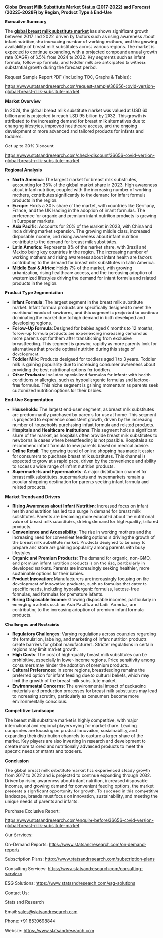 ﻿**Global Breast Milk Substitute Market Status (2017–2022) and Forecast (2022E–2028F) by Region, Product Type & End-Use**

**Executive Summary**

The [**global breast milk substitute market**](https://www.statsandresearch.com/report/36656-covid-version-global-breast-milk-substitute-market) has shown significant growth between 2017 and 2022, driven by factors such as rising awareness about infant nutrition, the increasing number of working mothers, and the growing availability of breast milk substitutes across various regions. The market is expected to continue expanding, with a projected compound annual growth rate (CAGR) of 6.5% from 2024 to 2032. Key segments such as infant formula, follow-up formula, and toddler milk are anticipated to witness substantial growth during the forecast period.

Request Sample Report PDF (including TOC, Graphs & Tables):

<https://www.statsandresearch.com/request-sample/36656-covid-version-global-breast-milk-substitute-market>

**Market Overview**

In 2024, the global breast milk substitute market was valued at USD 60 billion and is projected to reach USD 95 billion by 2032. This growth is attributed to the increasing demand for breast milk alternatives due to changing lifestyles, improved healthcare access, and the ongoing development of more advanced and tailored products for infants and toddlers.

Get up to 30% Discount:

<https://www.statsandresearch.com/check-discount/36656-covid-version-global-breast-milk-substitute-market>

**Regional Analysis**

- **North America**: The largest market for breast milk substitutes, accounting for 35% of the global market share in 2023. High awareness about infant nutrition, coupled with the increasing number of working mothers, contributes significantly to the demand for infant formula products in the region.
- **Europe**: Holds a 30% share of the market, with countries like Germany, France, and the UK leading in the adoption of infant formulas. The preference for organic and premium infant nutrition products is growing in European markets.
- **Asia Pacific**: Accounts for 20% of the market in 2023, with China and India driving market expansion. The growing middle class, increased disposable income, and rising awareness about infant nutrition contribute to the demand for breast milk substitutes.
- **Latin America**: Represents 8% of the market share, with Brazil and Mexico being key countries in the region. The increasing number of working mothers and rising awareness about infant health are factors contributing to the demand for breast milk substitutes in Latin America.
- **Middle East & Africa**: Holds 7% of the market, with growing urbanization, rising healthcare access, and the increasing adoption of westernized lifestyles driving the demand for infant formula and related products in the region.

**Product Type Segmentation**

- **Infant Formula**: The largest segment in the breast milk substitute market. Infant formula products are specifically designed to meet the nutritional needs of newborns, and this segment is projected to continue dominating the market due to high demand in both developed and developing regions.
- **Follow-Up Formula**: Designed for babies aged 6 months to 12 months, follow-up formula products are experiencing increasing demand as more parents opt for them after transitioning from exclusive breastfeeding. This segment is growing rapidly as more parents look for alternatives that provide optimal nutrition during this stage of development.
- **Toddler Milk**: Products designed for toddlers aged 1 to 3 years. Toddler milk is gaining popularity due to increasing consumer awareness about providing the best nutritional options for toddlers.
- **Other Products**: Includes specialized formulas for infants with health conditions or allergies, such as hypoallergenic formulas and lactose-free formulas. This niche segment is gaining momentum as parents seek customized nutrition options for their babies.

**End-Use Segmentation**

- **Households**: The largest end-user segment, as breast milk substitutes are predominantly purchased by parents for use at home. This segment is projected to experience consistent growth, driven by the increasing number of households purchasing infant formula and related products.
- **Hospitals and Healthcare Institutions**: This segment holds a significant share of the market, as hospitals often provide breast milk substitutes to newborns in cases where breastfeeding is not possible. Hospitals also recommend infant formula to new parents based on medical advice.
- **Online Retail**: The growing trend of online shopping has made it easier for consumers to purchase breast milk substitutes. This channel is expected to grow at a rapid pace, driven by the convenience and ability to access a wide range of infant nutrition products.
- **Supermarkets and Hypermarkets**: A major distribution channel for breast milk substitutes, supermarkets and hypermarkets remain a popular shopping destination for parents seeking infant formula and related products.

**Market Trends and Drivers**

- **Rising Awareness about Infant Nutrition**: Increased focus on infant health and nutrition has led to a surge in demand for breast milk substitutes. Parents are becoming more educated about the nutritional value of breast milk substitutes, driving demand for high-quality, tailored products.
- **Convenience and Accessibility**: The rise in working mothers and the increasing need for convenient feeding options is driving the growth of the breast milk substitute market. Products designed to be easy to prepare and store are gaining popularity among parents with busy lifestyles.
- **Organic and Premium Products**: The demand for organic, non-GMO, and premium infant nutrition products is on the rise, particularly in developed markets. Parents are increasingly seeking healthier, more sustainable options for their babies.
- **Product Innovation**: Manufacturers are increasingly focusing on the development of innovative products, such as formulas that cater to specific needs, including hypoallergenic formulas, lactose-free formulas, and formulas for premature infants.
- **Rising Disposable Income**: Growing disposable incomes, particularly in emerging markets such as Asia Pacific and Latin America, are contributing to the increasing adoption of premium infant formula products.

**Challenges and Restraints**

- **Regulatory Challenges**: Varying regulations across countries regarding the formulation, labeling, and marketing of infant nutrition products create barriers for global manufacturers. Stricter regulations in certain regions may limit market growth.
- **High Costs**: The cost of high-quality breast milk substitutes can be prohibitive, especially in lower-income regions. Price sensitivity among consumers may hinder the adoption of premium products.
- **Cultural Preferences**: In some regions, breastfeeding remains the preferred option for infant feeding due to cultural beliefs, which may limit the growth of the breast milk substitute market.
- **Environmental Concerns**: The environmental impact of packaging materials and production processes for breast milk substitutes may lead to increasing scrutiny, particularly as consumers become more environmentally conscious.

**Competitive Landscape**

The breast milk substitute market is highly competitive, with major international and regional players vying for market share. Leading companies are focusing on product innovation, sustainability, and expanding their distribution channels to capture a larger share of the market. Key players are also investing in research and development to create more tailored and nutritionally advanced products to meet the specific needs of infants and toddlers.

**Conclusion**

The global breast milk substitute market has experienced steady growth from 2017 to 2022 and is projected to continue expanding through 2032. Driven by rising awareness about infant nutrition, increased disposable incomes, and growing demand for convenient feeding options, the market presents a significant opportunity for growth. To succeed in this competitive landscape, brands must focus on innovation, sustainability, and meeting the unique needs of parents and infants.

Purchase Exclusive Report:

<https://www.statsandresearch.com/enquire-before/36656-covid-version-global-breast-milk-substitute-market>



Our Services:

On-Demand Reports: <https://www.statsandresearch.com/on-demand-reports>

Subscription Plans: <https://www.statsandresearch.com/subscription-plans>

Consulting Services: <https://www.statsandresearch.com/consulting-services>

ESG Solutions: <https://www.statsandresearch.com/esg-solutions>

Contact Us:

Stats and Research

Email: <sales@statsandresearch.com>

Phone: +91 8530698844

Website: <https://www.statsandresearch.com>



